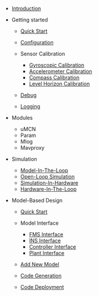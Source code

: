 <!-- docs/_sidebar.md -->

- [Introduction](/)

- Getting started

  - [Quick Start](quickstart.md)
  - [Configuration](configuration.md)
  - Sensor Calibration
  
    - [Gyroscopic Calibration](gyro_calib.md)
    - [Accelerometer Calibration](accel_calib.md)
    - [Compass Calibration](mag_calib.md)
    - [Level Horizon Calibration](level_calib.md)

  - [Debug](debug.md)
  - [Logging](logging.md)

- Modules

  - uMCN
  - Param
  - Mlog
  - Mavproxy

- Simulation

  - [Model-In-The-Loop](MIL.md)
  - [Open-Loop Simulation](openloop.md)
  - [Simulation-In-Hardware](SIH.md)
  - [Hardware-In-The-Loop](HIL.md)

- Model-Based Design

  - [Quick Start](mbd_quickstart.md)

  - Model Interface

    - [FMS Interface](fms_interface.md)
    - [INS Interface](ins_interface.md)
    - [Controller Interface](controller_interface.md)
    - [Plant Interface](plant_interface.md)

  - [Add New Model](new_model.md)
  - [Code Generation](codegen.md)
  - [Code Deployment](code_deploy.md)
